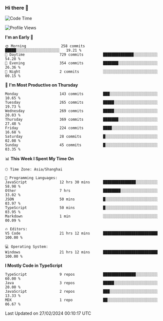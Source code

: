 ### Hi there 👋

<!--
**waynelwz/waynelwz** is a ✨ _special_ ✨ repository because its `README.md` (this file) appears on your GitHub profile.

Here are some ideas to get you started:

- 🔭 I’m currently working on ...
- 🌱 I’m currently learning ...
- 👯 I’m looking to collaborate on ...
- 🤔 I’m looking for help with ...
- 💬 Ask me about ...
- 📫 How to reach me: ...
- 😄 Pronouns: ...
- ⚡ Fun fact: ...
-->

<!--START_SECTION:waka-->
![Code Time](http://img.shields.io/badge/Code%20Time-2%2C519%20hrs%203%20mins-blue)

![Profile Views](http://img.shields.io/badge/Profile%20Views-1-blue)

**I'm an Early 🐤** 

```text
🌞 Morning                258 commits         █████░░░░░░░░░░░░░░░░░░░░   19.21 % 
🌆 Daytime                729 commits         ██████████████░░░░░░░░░░░   54.28 % 
🌃 Evening                354 commits         ███████░░░░░░░░░░░░░░░░░░   26.36 % 
🌙 Night                  2 commits           ░░░░░░░░░░░░░░░░░░░░░░░░░   00.15 % 
```
📅 **I'm Most Productive on Thursday** 

```text
Monday                   143 commits         ███░░░░░░░░░░░░░░░░░░░░░░   10.65 % 
Tuesday                  265 commits         █████░░░░░░░░░░░░░░░░░░░░   19.73 % 
Wednesday                269 commits         █████░░░░░░░░░░░░░░░░░░░░   20.03 % 
Thursday                 369 commits         ███████░░░░░░░░░░░░░░░░░░   27.48 % 
Friday                   224 commits         ████░░░░░░░░░░░░░░░░░░░░░   16.68 % 
Saturday                 28 commits          █░░░░░░░░░░░░░░░░░░░░░░░░   02.08 % 
Sunday                   45 commits          █░░░░░░░░░░░░░░░░░░░░░░░░   03.35 % 
```


📊 **This Week I Spent My Time On** 

```text
🕑︎ Time Zone: Asia/Shanghai

💬 Programming Languages: 
JavaScript               12 hrs 30 mins      ███████████████░░░░░░░░░░   58.98 % 
Other                    7 hrs               ████████░░░░░░░░░░░░░░░░░   33.02 % 
JSON                     50 mins             █░░░░░░░░░░░░░░░░░░░░░░░░   03.97 % 
TypeScript               50 mins             █░░░░░░░░░░░░░░░░░░░░░░░░   03.95 % 
Markdown                 1 min               ░░░░░░░░░░░░░░░░░░░░░░░░░   00.09 % 

🔥 Editors: 
VS Code                  21 hrs 12 mins      █████████████████████████   100.00 % 

💻 Operating System: 
Windows                  21 hrs 12 mins      █████████████████████████   100.00 % 
```

**I Mostly Code in TypeScript** 

```text
TypeScript               9 repos             ███████████████░░░░░░░░░░   60.00 % 
Java                     3 repos             █████░░░░░░░░░░░░░░░░░░░░   20.00 % 
JavaScript               2 repos             ███░░░░░░░░░░░░░░░░░░░░░░   13.33 % 
MDX                      1 repo              ██░░░░░░░░░░░░░░░░░░░░░░░   06.67 % 
```




 Last Updated on 27/02/2024 00:10:17 UTC
<!--END_SECTION:waka-->
